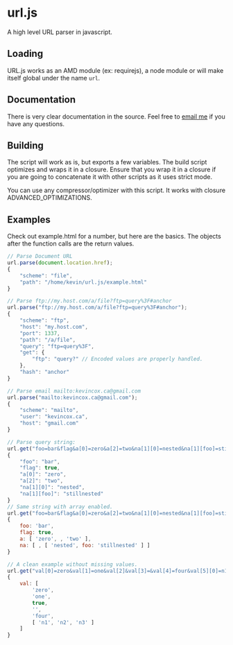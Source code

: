 # url.js

A high level URL parser in javascript.

## Loading

URL.js works as an AMD module (ex: requirejs), a node module or will make itself
global under the name `url`.

## Documentation
There is very clear documentation in the source.  Feel free to
[email me](kevincox.ca@gmail.com) if you have any questions.

## Building
The script will work as is, but exports a few variables.  The build script
optimizes and wraps it in a closure.  Ensure that you wrap it in a closure if
you are going to concatenate it with other scripts as it uses strict mode.

You can use any compressor/optimizer with this script.  It works with closure
ADVANCED_OPTIMIZATIONS.

## Examples

Check out example.html for a number, but here are the basics.  The objects
after the function calls are the return values.

```js
// Parse Document URL
url.parse(document.location.href);
{
	"scheme": "file",
	"path": "/home/kevin/url.js/example.html"
}

// Parse ftp://my.host.com/a/file?ftp=query%3F#anchor
url.parse("ftp://my.host.com/a/file?ftp=query%3F#anchor");
{
	"scheme": "ftp",
	"host": "my.host.com",
    "port": 1337,
	"path": "/a/file",
	"query": "ftp=query%3F",
	"get": {
		"ftp": "query?" // Encoded values are properly handled.
	},
    "hash": "anchor"
}

// Parse email mailto:kevincox.ca@gmail.com
url.parse("mailto:kevincox.ca@gmail.com");
{
	"scheme": "mailto",
	"user": "kevincox.ca",
	"host": "gmail.com"
}

// Parse query string:
url.get("foo=bar&flag&a[0]=zero&a[2]=two&na[1][0]=nested&na[1][foo]=stillnested");
{
	"foo": "bar",
	"flag": true,
	"a[0]": "zero",
	"a[2]": "two",
	"na[1][0]": "nested",
	"na[1][foo]": "stillnested"
}
// Same string with array enabled.
url.get("foo=bar&flag&a[0]=zero&a[2]=two&na[1][0]=nested&na[1][foo]=stillnested",{array:true});
{
	foo: 'bar',
	flag: true,
	a: [ 'zero', , 'two' ],
	na: [ , [ 'nested', foo: 'stillnested' ] ]
}

// A clean example without missing values.
url.get("val[0]=zero&val[1]=one&val[2]&val[3]=&val[4]=four&val[5][0]=n1&val[5][1]=n2&val[5][2]=n3", {array:true});
{
	val: [
		'zero',
		'one',
		true,
		'',
		'four',
		[ 'n1', 'n2', 'n3' ]
	]
}
```
